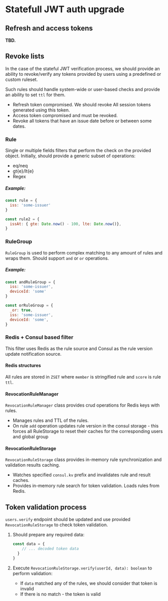 # Statefull JWT auth upgrade

## Refresh and access tokens

**TBD.**

## Revoke lists

In the case of the stateful JWT verification process, we should provide an ability to revoke/verify any tokens provided by users using a predefined or custom ruleset. 

Such rules should handle system-wide or user-based checks and provide an ability to set `ttl` for them.

* Refresh token compromised. We should revoke All session tokens generated using this token.
* Access token compromised and must be revoked.
* Revoke all tokens that have an issue date before or between some dates.

### Rule

Single or multiple fields filters that perform the check on the provided object. Initially, should provide a generic subset of operations:

* eq/neq
* gt{e}/lt{e}
* Regex

##### Example:

```js
const rule = {
  iss: 'some-issuer'
}

const rule2 = {
  issAt: { gte: Date.now() - 100, lte: Date.now()},
}
```

### RuleGroup

`RuleGroup` is used to perform complex matching to any amount of rules and wraps them. Should support `and` or `or` operations.

##### Example:

```js
const andRuleGroup = {
  iss: 'some-issuer',
  deviceId: 'some'
}

const orRuleGroup = {
  _or: true,
  iss: 'some-issuer',
  deviceId: 'some',
}
```

### Redis + Consul based filter

This filter uses Redis as the rule source and Consul as the rule version update notification source.

#### Redis structures

All rules are stored in `ZSET` where `member` is stringified rule and `score` is rule `ttl`.

#### RevocationRuleManager

`RevocationRuleManager` class provides crud operations for Redis keys with rules.

* Manages rules and TTL of the rules.
* On rule `add` operation updates rule version in the consul storage - this forces all RuleStorage to reset their caches for the corresponding users and global group

#### RevocationRuleStorage

`RevocationRuleStorage` class provides in-memory rule synchronization and validation results caching.

* Watches specified `consul.kv` prefix and invalidates rule and result caches.
* Provides in-memory rule search for token validation. Loads rules from Redis.

## Token validation process

`users.verify` endpoint should be updated and use provided `RevocationRuleStorage` to check token validation. 

1. Should prepare any required data: 

   ```javascript
   const data = {
       // ... decoded token data
     }
   }
   ```

2. Execute `RevocationRuleStorage.verify(userId, data): boolean` to perform validation:

   - If `data` matched any of the rules, we should consider that token is invalid
   - If there is no match - the token is valid
   
